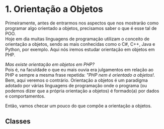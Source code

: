 # **1. Orientação a Objetos**
Primeiramente, antes de entrarmos nos aspectos que nos mostrarão como programar algo orientado a objetos, precisamos saber o que é esse tal de POO.  
Hoje em dia muitas linguagens de programação utilizam o conceito de orientação a objetos, sendo as mais conhecidas como o C#, C++, Java e Python, por exemplo. Aqui nós iremos estudar orientação em objetos em PHP.  

*Mas existe orientação em objetos em PHP?*  
Pois é, na faculdade o que eu mais ouvia era julgamentos em relação ao PHP e sempre a mesma frase repetida: *"PHP nem é orientado a objetos!*. Bem, aqui veremos o contrário. Orientação a objetos é um paradigma adotado por várias linguagens de programação onde o programa (ou podemos dizer que a própria orientação a objetos) é formado(a) por dados e comportamentos.  

Então, vamos checar um pouco do que compõe a orientação a objetos.  

## **Classes**